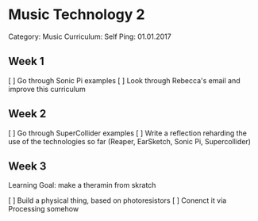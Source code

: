 # Music Technology 2

Category: Music
Curriculum: Self
Ping: 01.01.2017

## Week 1

[ ] Go through Sonic Pi examples
[ ] Look  through Rebecca's email and improve this curriculum

## Week 2

[ ] Go through SuperCollider examples
[ ] Write a reflection reharding the use of the technologies so far (Reaper, EarSketch, Sonic Pi, Supercollider)

## Week 3

Learning Goal: make a theramin from skratch

[ ] Build a physical thing, based on photoresistors
[ ] Conenct it via Processing somehow
